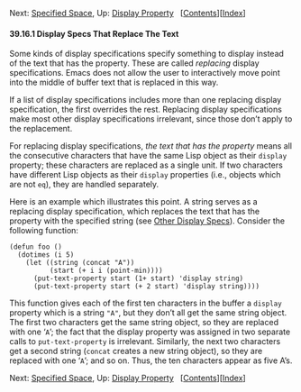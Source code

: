 <!-- This is the GNU Emacs Lisp Reference Manual
corresponding to Emacs version 27.2.

Copyright (C) 1990-1996, 1998-2021 Free Software Foundation,
Inc.

Permission is granted to copy, distribute and/or modify this document
under the terms of the GNU Free Documentation License, Version 1.3 or
any later version published by the Free Software Foundation; with the
Invariant Sections being "GNU General Public License," with the
Front-Cover Texts being "A GNU Manual," and with the Back-Cover
Texts as in (a) below.  A copy of the license is included in the
section entitled "GNU Free Documentation License."

(a) The FSF's Back-Cover Text is: "You have the freedom to copy and
modify this GNU manual.  Buying copies from the FSF supports it in
developing GNU and promoting software freedom." -->

<!-- Created by GNU Texinfo 6.7, http://www.gnu.org/software/texinfo/ -->

Next: [Specified Space](Specified-Space.html), Up: [Display Property](Display-Property.html)   \[[Contents](index.html#SEC_Contents "Table of contents")]\[[Index](Index.html "Index")]

#### 39.16.1 Display Specs That Replace The Text

Some kinds of display specifications specify something to display instead of the text that has the property. These are called *replacing* display specifications. Emacs does not allow the user to interactively move point into the middle of buffer text that is replaced in this way.

If a list of display specifications includes more than one replacing display specification, the first overrides the rest. Replacing display specifications make most other display specifications irrelevant, since those don’t apply to the replacement.

For replacing display specifications, *the text that has the property* means all the consecutive characters that have the same Lisp object as their `display` property; these characters are replaced as a single unit. If two characters have different Lisp objects as their `display` properties (i.e., objects which are not `eq`), they are handled separately.

Here is an example which illustrates this point. A string serves as a replacing display specification, which replaces the text that has the property with the specified string (see [Other Display Specs](Other-Display-Specs.html)). Consider the following function:

    (defun foo ()
      (dotimes (i 5)
        (let ((string (concat "A"))
              (start (+ i i (point-min))))
          (put-text-property start (1+ start) 'display string)
          (put-text-property start (+ 2 start) 'display string))))

This function gives each of the first ten characters in the buffer a `display` property which is a string `"A"`, but they don’t all get the same string object. The first two characters get the same string object, so they are replaced with one ‘`A`’; the fact that the display property was assigned in two separate calls to `put-text-property` is irrelevant. Similarly, the next two characters get a second string (`concat` creates a new string object), so they are replaced with one ‘`A`’; and so on. Thus, the ten characters appear as five A’s.

Next: [Specified Space](Specified-Space.html), Up: [Display Property](Display-Property.html)   \[[Contents](index.html#SEC_Contents "Table of contents")]\[[Index](Index.html "Index")]
